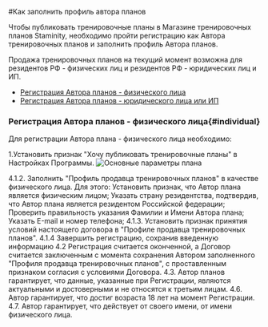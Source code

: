 #Как заполнить профиль автора планов

Чтобы публиковать тренировочные планы в Магазине тренировочных планов Staminity, необходимо пройти регистрацию как Автора тренировочных планов и заполнить профиль Автора планов.

Продажа тренировочных планов на текущий момент возможна для резидентов РФ - физических лиц и резидентов РФ - юридических лиц и ИП.

* [Регистрация Автора планов - физического лица](#individual)
* [Регистрация Автора планов - юридического лица или ИП](#company)

### Регистрация Автора планов - физического лица{#individual}

Для регистрации Автора плана - физического лица необходимо:

1.Установить признак "Хочу публиковать тренировочные планы" в Настройках Программы.
![Основные параметры плана](https://content.staminity.com/assets/images/_new/settings/tp-publication.png)  

4.1.2. Заполнить "Профиль продавца тренировочных планов" в качестве физического лица. Для этого:
Установить признак, что Автор плана является физическим лицом;
Указать страну резидентства, подтвердив, что Автор плана является резидентом Российской федерации;
Проверить правильность указания Фамилии и Имени Автора плана;
Указать Е-mail и номер телефона;
4.1.3. Установить признак принятия условий настоящего договора в "Профиле продавца тренировочных планов".
4.1.4 Завершить регистрацию, сохранив введенную информацию
4.2 Регистрация считается оконченной, а Договор считается заключенным с момента сохранения Автором заполненного "Профиля продавца тренировочных планов", с проставленным признаком согласия с условиями Договора.
4.3. Автор планов гарантирует, что данные, указанные при Регистрации, являются актуальными и достоверными и не относятся к третьим лицам.
4.6. Автор гарантирует, что достиг возраста 18 лет на момент Регистрации.
4.7. Автор гарантирует, что действует от своего имени, от имени физического лица.